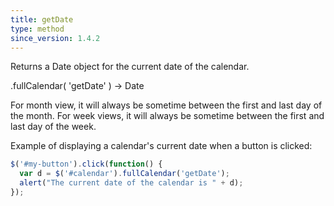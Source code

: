 ```yaml
---
title: getDate
type: method
since_version: 1.4.2
---
```


Returns a Date object for the current date of the calendar.

<div class='spec' markdown='1'>
.fullCalendar( 'getDate' ) -> Date
</div>

For month view, it will always be sometime between the first and last day of the month. For week views, it will always be sometime between the first and last day of the week.

Example of displaying a calendar's current date when a button is clicked:

```js
$('#my-button').click(function() {
  var d = $('#calendar').fullCalendar('getDate');
  alert("The current date of the calendar is " + d);
});
```
